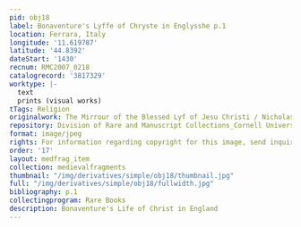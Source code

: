 ```yaml
---
pid: obj18
label: Bonaventure's Lyffe of Chryste in Englysshe p.1
location: Ferrara, Italy
longitude: '11.619787'
latitude: '44.8392'
dateStart: '1430'
recnum: RMC2007_0218
catalogrecord: '3817329'
worktype: |-
  text
  prints (visual works)
tTags: Religion
originalwork: The Mirrour of the Blessed Lyf of Jesu Christi / Nicholas Love
repository: Division of Rare and Manuscript Collections_Cornell University Library
format: image/jpeg
rights: For information regarding copyright for this image, send inquiries to rarerepro@cornell.edu
order: '17'
layout: medfrag_item
collection: medievalfragments
thumbnail: "/img/derivatives/simple/obj18/thumbnail.jpg"
full: "/img/derivatives/simple/obj18/fullwidth.jpg"
bibliography: p.1
collectingprogram: Rare Books
description: Bonaventure's Life of Christ in England
---
```

